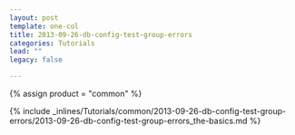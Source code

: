 ```yaml
---
layout: post
template: one-col
title: 2013-09-26-db-config-test-group-errors
categories: Tutorials
lead: ""
legacy: false

---
```

{% assign product = "common" %}

{% include _inlines/Tutorials/common/2013-09-26-db-config-test-group-errors/2013-09-26-db-config-test-group-errors_the-basics.md %}
